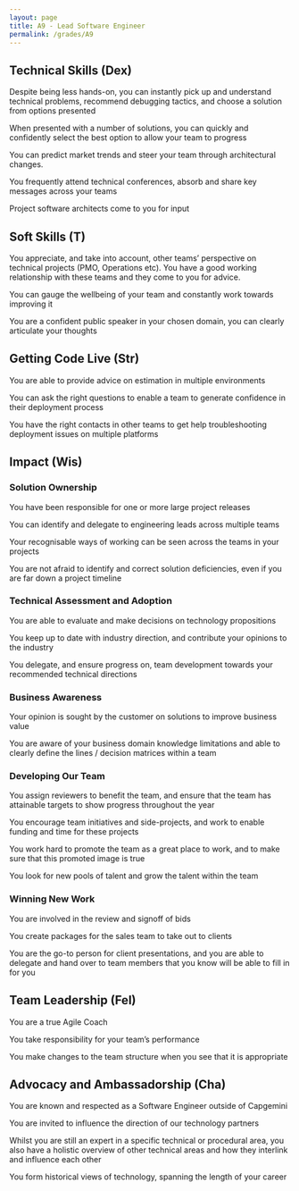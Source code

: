 ```yaml
---
layout: page
title: A9 - Lead Software Engineer
permalink: /grades/A9
---
```


## Technical Skills (Dex)

Despite being less hands-on, you can instantly pick up and understand technical problems, recommend debugging tactics, and choose a solution from options presented

When presented with a number of solutions, you can quickly and confidently select the best option to allow your team to progress

You can predict market trends and steer your team through architectural changes.

You frequently attend technical conferences, absorb and share key messages across your teams

Project software architects come to you for input

## Soft Skills (T)

You appreciate, and take into account, other teams’ perspective on technical projects (PMO, Operations etc). You have a good working relationship with these teams and they come to you for advice.

You can gauge the wellbeing of your team and constantly work towards improving it

You are a confident public speaker in your chosen domain, you can clearly articulate your thoughts

## Getting Code Live (Str)

You are able to provide advice on estimation in multiple environments

You can ask the right questions to enable a team to generate confidence in their deployment process

You have the right contacts in other teams to get help troubleshooting deployment issues on multiple platforms

## Impact (Wis)

### Solution Ownership

You have been responsible for one or more large project releases

You can identify and delegate to engineering leads across multiple teams

Your recognisable ways of working can be seen across the teams in your projects

You are not afraid to identify and correct solution deficiencies, even if you are far down a project timeline

### Technical Assessment and Adoption

You are able to evaluate and make decisions on technology propositions

You keep up to date with industry direction, and contribute your opinions to the industry

You delegate, and ensure progress on, team development towards your recommended technical directions

### Business Awareness

Your opinion is sought by the customer on solutions to improve business value

You are aware of your business domain knowledge limitations and able to clearly define the lines / decision matrices within a team

### Developing Our Team

You assign reviewers to benefit the team, and ensure that the team has attainable targets to show progress throughout the year

You encourage team initiatives and side-projects, and work to enable funding and time for these projects

You work hard to promote the team as a great place to work, and to make sure that this promoted image is true

You look for new pools of talent and grow the talent within the team

### Winning New Work

You are involved in the review and signoff of bids

You create packages for the sales team to take out to clients

You are the go-to person for client presentations, and you are able to delegate and hand over to team members that you know will be able to fill in for you

## Team Leadership (Fel)

You are a true Agile Coach

You take responsibility for your team’s performance

You make changes to the team structure when you see that it is appropriate

## Advocacy and Ambassadorship (Cha)

You are known and respected as a Software Engineer outside of Capgemini

You are invited to influence the direction of our technology partners

Whilst you are still an expert in a specific technical or procedural area, you also have a holistic overview of other technical areas and how they interlink and influence each other

You form historical views of technology, spanning the length of your career
